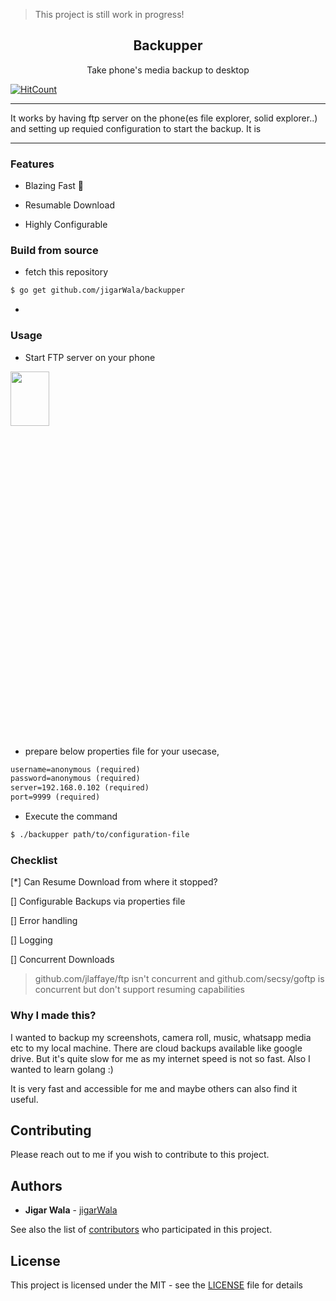 > This project is still work in progress!

<div align="center">
<h2>Backupper</h2>
<p>Take phone's media backup to desktop</p>
</div>

[![HitCount](http://hits.dwyl.io/jigarWala/backupper.svg)](http://hits.dwyl.io/jigarWala/backupper)


-------------------------------------------------

It works by having ftp server on the phone(es file explorer, solid explorer..) and setting up requied configuration to start the backup. It is 

-------------------------------------------



### Features

* Blazing Fast :rocket:

* Resumable Download

* Highly Configurable

### Build from source

* fetch this repository

```bash
$ go get github.com/jigarWala/backupper
```

*

### Usage

* Start FTP server on your phone


<img align="center" height="15%" width="35%" src="https://i.imgur.com/YG8PQeI.png"/>


* prepare below properties file for your usecase,

```txt
username=anonymous (required)
password=anonymous (required)
server=192.168.0.102 (required)
port=9999 (required)
```

* Execute the command

```bash
$ ./backupper path/to/configuration-file
```

### Checklist

[*] Can Resume Download from where it stopped?

[] Configurable Backups via properties file

[] Error handling

[] Logging

[] Concurrent Downloads

> github.com/jlaffaye/ftp  isn't concurrent and github.com/secsy/goftp is concurrent but don't support resuming capabilities



### Why I made this?


I wanted to backup my screenshots, camera roll, music, whatsapp media etc to my local machine. There are cloud backups available like google drive. But it's quite slow for me as my internet speed is not so fast. Also I wanted to learn golang :)


It is very fast and accessible for me and maybe others can also find it useful.

## Contributing

Please reach out to me if you wish to contribute to this project.


## Authors

* **Jigar Wala**  - [jigarWala](https://github.com/jigarWala)

See also the list of [contributors](https://github.com/jigarWala/backupper/contributors) who participated in this project.

## License

This project is licensed under the MIT - see the [LICENSE](./LICENSE) file for details


